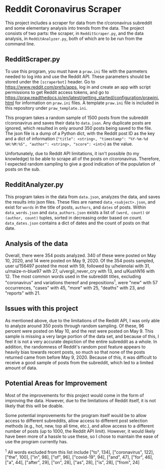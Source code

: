 # Reddit Coronavirus Scraper
This project includes a scraper for data from the r/coronavirus subreddit and some elementary analysis into trends from the data.
The project consists of two parts: the scraper, in `RedditScraper.py`, and the data analysis, in `RedditAnalyzer.py`, both of which are to be run from the command line.

## RedditScraper.py
To use this program, you must have a `praw.ini` file with the parmeters needed to log into and use the Reddit API.
These parameters should be stored under the `[scraperbot]` header.
Go to https://www.reddit.com/prefs/apps, log in and create an app with script permissions to get Reddit access tokens, and go to https://praw.readthedocs.io/en/latest/getting_started/configuration/prawini.html for information on `praw.ini` files.
A template `praw.ini` file is included in this repository under `praw_template.ini`.

This program takes a random sample of 1500 posts from the subreddit r/coronavirus and saves their data to `data.json`.
Any duplicate posts are ignored, which resulted in only around 350 posts being saved to the file.
The json file is a dump of a Python dict, with the Reddit post ID as the key and a dict of information (`"title": <string>, "timestamp": "%Y-%m-%d %H:%M:%S", "author": <string>, "score": <int>`) as the value.

Unfortunately, due to Reddit API limitations, it isn't possible (to my knowledge) to be able to scrape all of the posts on r/coronavirus.
Therefore, I expected random sampling to give a good indication of the population of posts on the sub.

## RedditAnalyzer.py
This program takes in the data from `data.json`, analyzes the data, and saves the results into json files.
These files are named `data_<subject>.json`, and exist for `words` in the title of posts, `authors`, and `dates` of posts.
Within `data_words.json` and `data_authors.json` exists a list of `(word, count)` or `(author, count)` tuples, sorted in decreasing order based on count.
`data_dates.json` contains a dict of dates and the count of posts on that date.

## Analysis of the data
Overall, there were 354 posts analyzed.
340 of these were posted on May 10, 2020, and 14 were posted on May 9, 2020.
Of the 354 posts sampled, user u/156497 posted the most with 59, followed by u/helenolai with 31, u/maize-n-blue97 with 27, u/vergil_never_cry with 13, and u/KushN16 with 12.
The most common words used in the subreddit titles, excluding "coronavirus" and variations thereof and prepositions<sup>1</sup>, were "new" with 57 occurrences, "cases" with 45, "more" with 25, "deaths" with 23, and "reports" with 21.

## Issues with this project
As mentioned above, due to the limitations of the Reddit API, I was only able to analyze around 350 posts through random sampling.
Of these, 96 percent were posted on May 10, and the rest were posted on May 9.
This sample is missing a very large portion of the data set, and because of this, I feel it is not a very accurate depiction of the entire subreddit as a whole.
In addition, the randomness of Reddit's random post feature appears to heavily bias towards recent posts, so much so that none of the posts returned came from before May 9, 2020.
Because of this, it was difficult to receive a good sample of posts from the subreddit, which led to a limited amount of data.

## Potential Areas for Improvement
Most of the improvements for this project would come in the form of improving the data.
However, due to the limitations of Reddit itself, it is not likely that this will be doable.

Some potential improvements for the program itself would be to allow access to different subreddits, allow access to different post selection methods (e.g., hot, new, top all time, etc.), and allow access to a different number of posts (up to 1000, the Reddit API limit).
However, it would likely have been more of a hassle to use these, so I chose to maintain the ease of use the program currently has.



<sup>1</sup> All words excluded from this list include ["to", 134], ["coronavirus", 122], ["the", 100], ["in", 98], ["of", 96], ["covid-19", 94], ["and", 47], ["for", 46], ["a", 44], ["after", 29], ["on", 28], ["as", 28], ["is", 28], ["from", 24] 